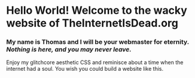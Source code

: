 # Hello World! Welcome to the wacky website of TheInternetIsDead.org
### My name is Thomas and I will be your webmaster for eternity. *Nothing is here, and you may never leave.*
Enjoy my glitchcore aesthetic CSS and reminisce about a time when the internet had a soul.
You wish you could build a website like this.
